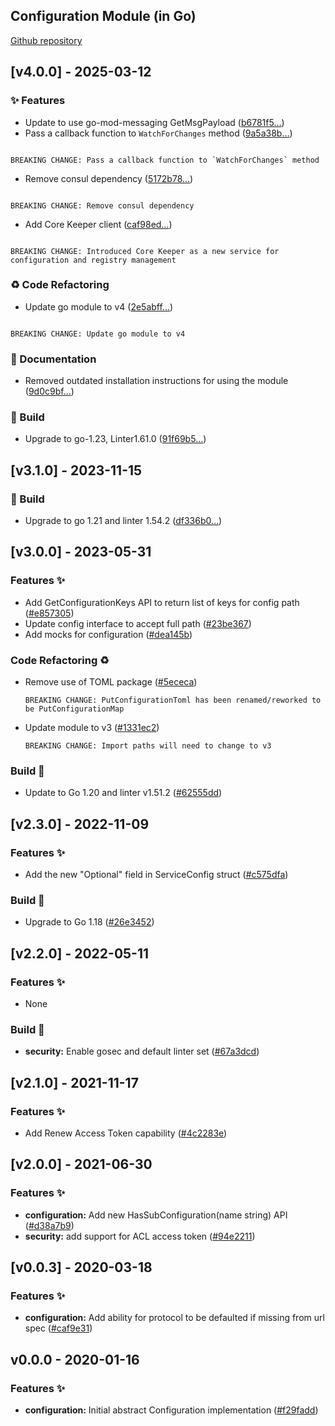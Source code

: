 <a name="Configuration Go Mod Changelog"></a>

## Configuration Module (in Go)
[Github repository](https://github.com/edgexfoundry/go-mod-configuration)

## [v4.0.0] - 2025-03-12

### ✨ Features

- Update to use go-mod-messaging GetMsgPayload ([b6781f5…](https://github.com/edgexfoundry/go-mod-configuration/commit/b6781f5eee9d0fdd176c16d9b24124547c540f36))
- Pass a callback function to `WatchForChanges` method ([9a5a38b…](https://github.com/edgexfoundry/go-mod-configuration/commit/9a5a38b711f3410798ab99b7faa6898690726914))
```text

BREAKING CHANGE: Pass a callback function to `WatchForChanges` method

```
- Remove consul dependency ([5172b78…](https://github.com/edgexfoundry/go-mod-configuration/commit/5172b78c12098caba53b2ceef3f4ab05a003f7e8))
```text

BREAKING CHANGE: Remove consul dependency

```
- Add Core Keeper client ([caf98ed…](https://github.com/edgexfoundry/go-mod-configuration/commit/caf98edd94b4a29aa587d288076fdcb8240247dc))
```text

BREAKING CHANGE: Introduced Core Keeper as a new service for configuration and registry management

```
### ♻ Code Refactoring

- Update go module to v4 ([2e5abff…](https://github.com/edgexfoundry/go-mod-configuration/commit/2e5abffad6995e5159fe63d2341145f1af68087d))
```text

BREAKING CHANGE: Update go module to v4

```

### 📖 Documentation

- Removed outdated installation instructions for using the module ([9d0c9bf…](https://github.com/edgexfoundry/go-mod-registry/commit/9d0c9bf73e160c4b1efa4c4e1efe5bb125249e55))


### 👷 Build

- Upgrade to go-1.23, Linter1.61.0 ([91f69b5…](https://github.com/edgexfoundry/go-mod-configuration/commit/91f69b5835c4a787176435d24f0757d5bb5adfd1))


## [v3.1.0] - 2023-11-15

### 👷 Build

- Upgrade to go 1.21 and linter 1.54.2 ([df336b0…](https://github.com/edgexfoundry/go-mod-configuration/commit/df336b0784972208187fc3e6b1297ec5f902d26e))


## [v3.0.0] - 2023-05-31

### Features ✨

- Add GetConfigurationKeys API to return list of keys for config path ([#e857305](https://github.com/edgexfoundry/go-mod-configuration/commits/e857305))
- Update config interface to accept full path ([#23be367](https://github.com/edgexfoundry/go-mod-configuration/commits/23be367))
- Add mocks for configuration ([#dea145b](https://github.com/edgexfoundry/go-mod-configuration/commits/dea145b))

### Code Refactoring ♻

- Remove use of TOML package ([#5ececa](https://github.com/edgexfoundry/go-mod-configuration/commit/5ececa60164dd36dd94c4f9ac90d8d3a341a7359))
  ```text
  BREAKING CHANGE: PutConfigurationToml has been renamed/reworked to be PutConfigurationMap
  ```
- Update module to v3 ([#1331ec2](https://github.com/edgexfoundry/go-mod-configuration/commit/1331ec2abf995885ddb2d2fa53484b1d8dcb7c5a))
  ```text
  BREAKING CHANGE: Import paths will need to change to v3
  ```

### Build 👷

- Update to Go 1.20 and linter v1.51.2 ([#62555dd](https://github.com/edgexfoundry/go-mod-configuration/commits/62555dd))

## [v2.3.0] - 2022-11-09

### Features ✨

- Add the new "Optional" field in ServiceConfig struct ([#c575dfa](https://github.com/edgexfoundry/go-mod-configuration/commits/c575dfa))

### Build 👷

- Upgrade to Go 1.18 ([#26e3452](https://github.com/edgexfoundry/go-mod-configuration/commits/26e3452))

## [v2.2.0] - 2022-05-11

### Features ✨

- None

### Build 👷

- **security:** Enable gosec and default linter set ([#67a3dcd](https://github.com/edgexfoundry/go-mod-configuration/commits/67a3dcd))

## [v2.1.0] - 2021-11-17

### Features ✨

- Add Renew Access Token capability ([#4c2283e](https://github.com/edgexfoundry/go-mod-configuration/commits/4c2283e))

## [v2.0.0] - 2021-06-30

### Features ✨
- **configuration:** Add new HasSubConfiguration(name string) API ([#d38a7b9](https://github.com/edgexfoundry/go-mod-configuration/commits/d38a7b9))
- **security:** add support for ACL access token ([#94e2211](https://github.com/edgexfoundry/go-mod-configuration/commits/94e2211))

<a name="v0.0.3"></a>
## [v0.0.3] - 2020-03-18
### Features ✨
- **configuration:** Add ability for protocol to be defaulted if missing from url spec ([#caf9e31](https://github.com/edgexfoundry/go-mod-configuration/commits/caf9e31))

<a name="v0.0.0"></a>
## v0.0.0 - 2020-01-16
### Features ✨
- **configuration:** Initial abstract Configuration implementation ([#f29fadd](https://github.com/edgexfoundry/go-mod-configuration/commits/f29fadd))
